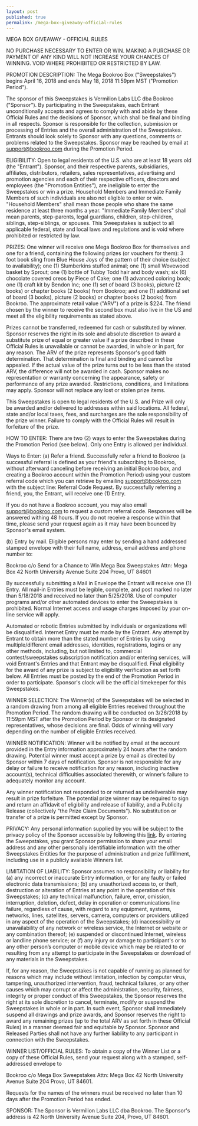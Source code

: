 ```yaml
---
layout: post
published: true
permalink: /mega-box-giveaway-official-rules
---
```

MEGA BOX GIVEAWAY - OFFICIAL RULES

NO PURCHASE NECESSARY TO ENTER OR WIN. MAKING A PURCHASE OR PAYMENT OF ANY KIND WILL NOT INCREASE YOUR CHANCES OF WINNING. VOID WHERE PROHIBITED OR RESTRICTED BY LAW.

PROMOTION DESCRIPTION: The Mega Bookroo Box ("Sweepstakes") begins April 16, 2018 and ends May 18, 2018 11:59pm MST ("Promotion Period").

The sponsor of this Sweepstakes is Vermilion Labs LLC dba Bookroo ("Sponsor"). By participating in the Sweepstakes, each Entrant unconditionally accepts and agrees to comply with and abide by these Official Rules and the decisions of Sponsor, which shall be final and binding in all respects. Sponsor is responsible for the collection, submission or processing of Entries and the overall administration of the Sweepstakes. Entrants should look solely to Sponsor with any questions, comments or problems related to the Sweepstakes. Sponsor may be reached by email at support@bookroo.com during the Promotion Period. 

ELIGIBILITY: Open to legal residents of the U.S. who are at least 18 years old (the "Entrant"). Sponsor, and their respective parents, subsidiaries, affiliates, distributors, retailers, sales representatives, advertising and promotion agencies and each of their respective officers, directors and employees (the "Promotion Entities"), are ineligible to enter the Sweepstakes or win a prize. Household Members and Immediate Family Members of such individuals are also not eligible to enter or win. "Household Members" shall mean those people who share the same residence at least three months a year. "Immediate Family Members" shall mean parents, step-parents, legal guardians, children, step-children, siblings, step-siblings, or spouses. This Sweepstakes is subject to all applicable federal, state and local laws and regulations and is void where prohibited or restricted by law. 

PRIZES: One winner will receive one Mega Bookroo Box for themselves and one for a friend, containing the following prizes (or vouchers for them): 3 foot book sling from Blue House Joys of the pattern of their choice (subject to availability); one (1) Slumberkins stuffed animal; one (1) small Wovewood basket by Sprout; one (1) bottle of Tubby Todd hair and body wash; six (6) chocolate covered oreos by Piece of Cake; one (1) advanced coloring book; one (1) craft kit by Bendon Inc; one (1) set of board (3 books), picture (2 books) or chapter books (2 books) from Bookroo; and one (1) additional set of board (3 books), picture (2 books) or chapter books (2 books) from Bookroo. The approximate retail value ("ARV") of a prize is $224. The friend chosen by the winner to receive the second box must also live in the US and meet all the eligibility requirements as stated above.

Prizes cannot be transferred, redeemed for cash or substituted by winner. Sponsor reserves the right in its sole and absolute discretion to award a substitute prize of equal or greater value if a prize described in these Official Rules is unavailable or cannot be awarded, in whole or in part, for any reason. The ARV of the prize represents Sponsor's good faith determination. That determination is final and binding and cannot be appealed. If the actual value of the prize turns out to be less than the stated ARV, the difference will not be awarded in cash. Sponsor makes no representation or warranty concerning the appearance, safety or performance of any prize awarded. Restrictions, conditions, and limitations may apply. Sponsor will not replace any lost or stolen prize items.
    
This Sweepstakes is open to legal residents of the U.S. and Prize will only be awarded and/or delivered to addresses within said locations. All federal, state and/or local taxes, fees, and surcharges are the sole responsibility of the prize winner. Failure to comply with the Official Rules will result in forfeiture of the prize.

HOW TO ENTER: There are two (2) ways to enter the Sweepstakes during the Promotion Period (see below). Only one Entry is allowed per individual.

Ways to Enter:
(a) Refer a friend.
Successfully refer a friend to Bookroo (a successful referral is defined as your friend's subscribing to Bookroo, without afterward canceling before receiving an initial Bookroo box, and creating a Bookroo account within the Promotion Period) using your custom referral code which you can retrieve by emailing support@bookroo.com with the subject line: Referral Code Request. By successfully referring a friend, you, the Entrant, will receive one (1) Entry.

If you do not have a Bookroo account, you may also email support@bookroo.com to request a custom referral code. Responses will be answered withing 48 hours. If you do not receive a response within that time, please send your request again as it may have been bounced by Sponsor's email system.

(b) Entry by mail.
Eligible persons may enter by sending a hand addressed stamped envelope with their
full name, address, email address and phone number to:

Bookroo c/o Send for a Chance to Win Mega Box Sweepstakes
Attn: Mega Box
42 North University Avenue Suite 204
Provo, UT 84601

By successfully submitting a Mail in Envelope the Entrant will receive one (1) Entry. All mail-in Entries must be legible, complete, and post marked no later than 5/18/2018 and received no later than 5/25/2018.  Use of computer programs and/or other automated devices to
enter the Sweepstakes is prohibited. Normal Internet access and usage charges
imposed by your on-line service will apply.

Automated or robotic Entries submitted by individuals or organizations will be disqualified. Internet Entry must be made by the Entrant. Any attempt by Entrant to obtain more than the stated number of Entries by using multiple/different email addresses, identities, registrations, logins or any other methods, including, but not limited to, commercial contest/sweepstakes subscription notification and/or entering services, will void Entrant's Entries and that Entrant may be disqualified. Final eligibility for the award of any prize is subject to eligibility verification as set forth below. All Entries must be posted by the end of the Promotion Period in order to participate. Sponsor's clock will be the official timekeeper for this Sweepstakes.
    
WINNER SELECTION: The Winner(s) of the Sweepstakes will be selected in a random drawing from among all eligible Entries received throughout the Promotion Period. The random drawing will be conducted on 3/26/2018 by 11:59pm MST after the Promotion Period by Sponsor or its designated representatives, whose decisions are final. Odds of winning will vary depending on the number of eligible Entries received.

WINNER NOTIFICATION: Winner will be notified by email at the account provided in the Entry information approximately 24 hours after the random drawing. Potential winner must accept a prize by email as directed by Sponsor within 7 days of notification. Sponsor is not responsible for any delay or failure to receive notification for any reason, including inactive account(s), technical difficulties associated therewith, or winner’s failure to adequately monitor any account.

Any winner notification not responded to or returned as undeliverable may result in prize forfeiture. The potential prize winner may be required to sign and return an affidavit of eligibility and release of liability, and a Publicity Release (collectively "the Prize Claim Documents"). No substitution or transfer of a prize is permitted except by Sponsor.

PRIVACY: Any personal information supplied by you will be subject to the privacy policy of the Sponsor accessible by following this [link](https://d3a1v57rabk2hm.cloudfront.net/bookroo/joybox_digital/images/PrivacyPolicy.pdf?ts=1424455111&host=www.bookroo.com). By entering the Sweepstakes, you grant Sponsor permission to share your email address and any other personally identifiable information with the other Sweepstakes Entities for the purpose of administration and prize fulfillment, including use in a publicly available Winners list.

LIMITATION OF LIABILITY: Sponsor assumes no responsibility or liability for (a) any incorrect or inaccurate Entry information, or for any faulty or failed electronic data transmissions; (b) any unauthorized access to, or theft, destruction or alteration of Entries at any point in the operation of this Sweepstakes; (c) any technical malfunction, failure, error, omission, interruption, deletion, defect, delay in operation or communications line failure, regardless of cause, with regard to any equipment, systems, networks, lines, satellites, servers, camera, computers or providers utilized in any aspect of the operation of the Sweepstakes; (d) inaccessibility or unavailability of any network or wireless service, the Internet or website or any combination thereof; (e) suspended or discontinued Internet, wireless or landline phone service; or (f) any injury or damage to participant's or to any other person’s computer or mobile device which may be related to or resulting from any attempt to participate in the Sweepstakes or download of any materials in the Sweepstakes.

If, for any reason, the Sweepstakes is not capable of running as planned for reasons which may include without limitation, infection by computer virus, tampering, unauthorized intervention, fraud, technical failures, or any other causes which may corrupt or affect the administration, security, fairness, integrity or proper conduct of this Sweepstakes, the Sponsor reserves the right at its sole discretion to cancel, terminate, modify or suspend the Sweepstakes in whole or in part. In such event, Sponsor shall immediately suspend all drawings and prize awards, and Sponsor reserves the right to award any remaining prizes (up to the total ARV as set forth in these Official Rules) in a manner deemed fair and equitable by Sponsor. Sponsor and Released Parties shall not have any further liability to any participant in connection with the Sweepstakes.

WINNER LIST/OFFICIAL RULES: To obtain a copy of the Winner List or a copy of these Official Rules, send your request along with a stamped, self-addressed envelope to 

Bookroo c/o Mega Box Sweepstakes
Attn: Mega Box
42 North University Avenue Suite 204
Provo, UT 84601. 

Requests for the names of the winners must be received no later than 10 days after the Promotion Period has ended. 

SPONSOR: The Sponsor is Vermilion Labs LLC dba Bookroo. The Sponsor's address is 42 North University Avenue Suite 204, Provo, UT 84601.
